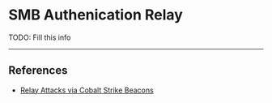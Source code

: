 # SMB Authenication Relay

TODO: Fill this info

---
## References

- [Relay Attacks via Cobalt Strike Beacons ](https://pkb1s.github.io/Relay-attacks-via-Cobalt-Strike-beacons/)